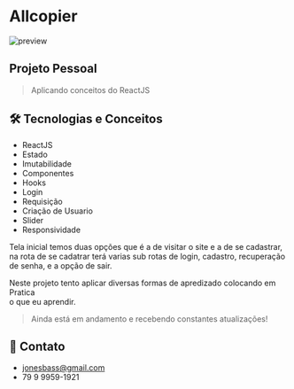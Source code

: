 
# Allcopier


![preview](./.github/preview.png)

## Projeto Pessoal  


>Aplicando conceitos do ReactJS 


## 🛠 Tecnologias e Conceitos

* ReactJS
* Estado
* Imutabilidade
* Componentes
* Hooks
* Login
* Requisição 
* Criação de Usuario
* Slider
* Responsividade

Tela inicial temos duas opções que é a de visitar o site e a de se cadastrar, <br/> 
na rota de se cadatrar terá varias sub rotas de login, cadastro, recuperação <br/>
de senha, e a opção de sair.

Neste projeto tento aplicar diversas formas de apredizado colocando em Pratica <br/>
o que eu aprendir.

> Ainda está em andamento e recebendo constantes atualizações!

## 💛 Contato
* jonesbass@gmail.com
* 79 9 9959-1921
